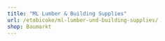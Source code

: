 ```yaml
---
title: "ML Lumber & Building Supplies"
url: /etobicoke/ml-lumber-und-building-supplies/
shop: Baumarkt
---
```

